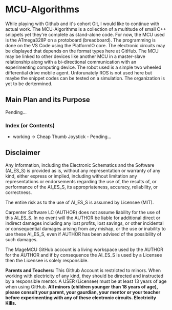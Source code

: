 # MCU-Algorithms

<p>While playing with Github and it's cohort Git, I would like to continue with actual work. The MCU-Algorithms is a collection of a multitude of small C++ snippets yet they're complete as stand-alone code. For now, the MCU used is the ATmega328P on a protoboard (breadboard). The programming is done on the VS Code using the PlatformIO core. The electronic circuits may be displayed that depends on the format types here at GitHub. The MCU may be linked to other devices like another MCU in a master-slave relationship along with a bi-directional communication with an experimenting computing device. The robot used is a simple two wheeled differential drive mobile agent. Unforunately ROS is not used here but maybe the snippet codes can be tested on a simulation. The organization is yet to be dertermined. </p>

## Main Plan and its Purpose
<p> Pending...</p>

### Index (or Contents)

- working -> Cheap Thumb Joystick - Pending...

## Disclaimer

<p>Any Information, including the Electronic Schematics and the Software (AI_ES_S) is provided as is, without any representation or warranty of any kind, either express or implied, including without limitation any representations or endorsements regarding the use of, the results of, or performance of the AI_ES_S, its appropriateness, accuracy, reliability, or correctness. </p>

<p>The entire risk as to the use of AI_ES_S is assumed by Licensee (MIT). </p>

<p>Carpenter Software LC (AUTHOR) does not assume liability for the use of this AI_ES_S. In no event will the AUTHOR be liable for additional direct or indirect damages including any lost profits, lost savings, or other incidental or consequential damages arising from any mishap, or the use or inability to use these AI_ES_S, even if AUTHOR has been advised of the possibility of such damages. </p>

<p>The MageMCU GitHub account is a living workspace used by the AUTHOR for the AUTHOR and if by consequence the AI_ES_S is used by a Licensee then the Licensee is solely responsible.</p>

<p><strong>Parents and Teachers:</strong> This Github Account is restricted to minors. When working with electricity of any kind, they should be directed and instructed by a responsible mentor. A USER (Licensee) must be at least 13 years of age when using GitHub. <strong>All minors (children younger than 18 years of age), please consult your parent, your gaurdian, your mentor or your teacher before experimenting with any of these electronic circuits. Electricity Kills.</strong></p>
